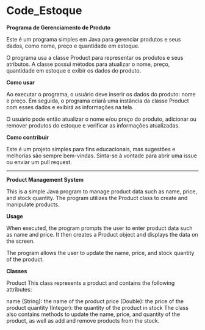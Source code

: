 # Code_Estoque
**Programa de Gerenciamento de Produto**

Este é um programa simples em Java para gerenciar produtos e seus dados, como nome, preço e quantidade em estoque.

O programa usa a classe Product para representar os produtos e seus atributos. A classe possui métodos para atualizar o nome, preço, quantidade em estoque e exibir os dados do produto.

**Como usar**

Ao executar o programa, o usuário deve inserir os dados do produto: nome e preço. Em seguida, o programa criará uma instância da classe Product com esses dados e exibirá as informações na tela.

O usuário pode então atualizar o nome e/ou preço do produto, adicionar ou remover produtos do estoque e verificar as informações atualizadas.

**Como contribuir**

Este é um projeto simples para fins educacionais, mas sugestões e melhorias são sempre bem-vindas. Sinta-se à vontade para abrir uma issue ou enviar um pull request.

-------------

**Product Management System**

This is a simple Java program to manage product data such as name, price, and stock quantity. The program utilizes the Product class to create and manipulate products.

**Usage**

When executed, the program prompts the user to enter product data such as name and price. It then creates a Product object and displays the data on the screen.

The program allows the user to update the name, price, and stock quantity of the product.

**Classes**

Product
This class represents a product and contains the following attributes:

name (String): the name of the product
price (Double): the price of the product
quantity (Integer): the quantity of the product in stock
The class also contains methods to update the name, price, and quantity of the product, as well as add and remove products from the stock.
